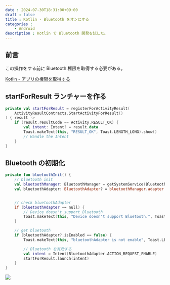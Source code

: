 ```yaml
---
date : 2024-07-30T18:31:00+09:00
draft : false
title : Kotlin - Bluetooth をオンにする
categories :
    - Android
description : Kotlin で Bluetooth 開発を試した。
---
```


## 前言
この操作をする前に Bluetooth 権限を取得する必要がある。

[Kotlin - アプリの権限を取得する](https://icysamon.github.io/blog/post/kotlin-%E3%82%A2%E3%83%97%E3%83%AA%E3%81%AE%E6%A8%A9%E9%99%90%E3%82%92%E5%8F%96%E5%BE%97%E3%81%99%E3%82%8B/)

## startForResult ランチャーを作る
```kotlin
private val startForResult = registerForActivityResult(
    ActivityResultContracts.StartActivityForResult()
) { result ->
    if (result.resultCode == Activity.RESULT_OK) {
        val intent: Intent? = result.data
        Toast.makeText(this, "RESULT_OK", Toast.LENGTH_LONG).show()
        // Handle the Intent
    }
}
```

## Bluetooth の初期化
```kotlin
private fun bluetoothInit() {
    // bluetooth init
    val bluetoothManager: BluetoothManager = getSystemService(BluetoothManager::class.java)
    val bluetoothAdapter: BluetoothAdapter? = bluetoothManager.adapter


    // check bluetoothAdapter
    if (bluetoothAdapter == null) {
        // Device doesn't support Bluetooth
        Toast.makeText(this, "Device doesn't support Bluetooth.", Toast.LENGTH_LONG).show()
    }

    // get bluetooth
    if (bluetoothAdapter?.isEnabled == false) {
        Toast.makeText(this, "bluetoothAdapter is not enable", Toast.LENGTH_LONG).show()

        // Bluetooth を有効する
        val intent = Intent(BluetoothAdapter.ACTION_REQUEST_ENABLE)
        startForResult.launch(intent)
    }
}
```

![](https://image.icysamon.jp/blog/2024/07/turn-on-bluetooth.webp)